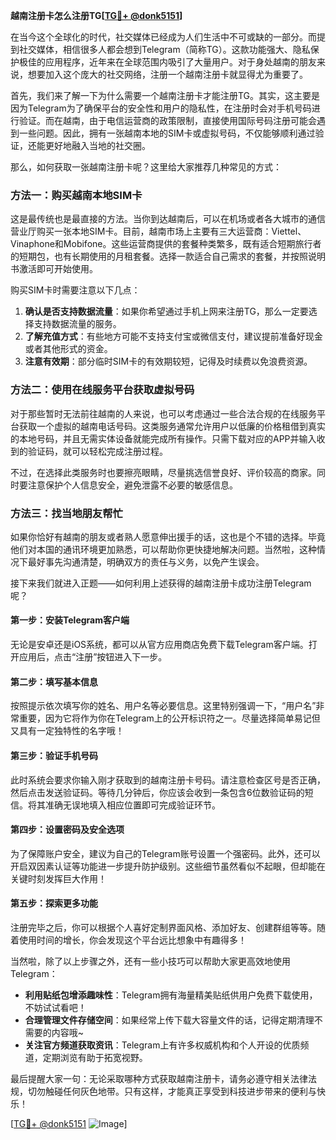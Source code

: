 **越南注册卡怎么注册TG[[TG💪+ @donk5151](https://t.me/s/donk5151)]**

在当今这个全球化的时代，社交媒体已经成为人们生活中不可或缺的一部分。而提到社交媒体，相信很多人都会想到Telegram（简称TG）。这款功能强大、隐私保护极佳的应用程序，近年来在全球范围内吸引了大量用户。对于身处越南的朋友来说，想要加入这个庞大的社交网络，注册一个越南注册卡就显得尤为重要了。

首先，我们来了解一下为什么需要一个越南注册卡才能注册TG。其实，这主要是因为Telegram为了确保平台的安全性和用户的隐私性，在注册时会对手机号码进行验证。而在越南，由于电信运营商的政策限制，直接使用国际号码注册可能会遇到一些问题。因此，拥有一张越南本地的SIM卡或虚拟号码，不仅能够顺利通过验证，还能更好地融入当地的社交圈。

那么，如何获取一张越南注册卡呢？这里给大家推荐几种常见的方式：

### 方法一：购买越南本地SIM卡

这是最传统也是最直接的方法。当你到达越南后，可以在机场或者各大城市的通信营业厅购买一张本地SIM卡。目前，越南市场上主要有三大运营商：Viettel、Vinaphone和Mobifone。这些运营商提供的套餐种类繁多，既有适合短期旅行者的短期包，也有长期使用的月租套餐。选择一款适合自己需求的套餐，并按照说明书激活即可开始使用。

购买SIM卡时需要注意以下几点：
1. **确认是否支持数据流量**：如果你希望通过手机上网来注册TG，那么一定要选择支持数据流量的服务。
2. **了解充值方式**：有些地方可能不支持支付宝或微信支付，建议提前准备好现金或者其他形式的资金。
3. **注意有效期**：部分临时SIM卡的有效期较短，记得及时续费以免浪费资源。

### 方法二：使用在线服务平台获取虚拟号码

对于那些暂时无法前往越南的人来说，也可以考虑通过一些合法合规的在线服务平台获取一个虚拟的越南电话号码。这类服务通常允许用户以低廉的价格租借到真实的本地号码，并且无需实体设备就能完成所有操作。只需下载对应的APP并输入收到的验证码，就可以轻松完成注册过程。

不过，在选择此类服务时也要擦亮眼睛，尽量挑选信誉良好、评价较高的商家。同时要注意保护个人信息安全，避免泄露不必要的敏感信息。

### 方法三：找当地朋友帮忙

如果你恰好有越南的朋友或者熟人愿意伸出援手的话，这也是个不错的选择。毕竟他们对本国的通讯环境更加熟悉，可以帮助你更快捷地解决问题。当然啦，这种情况下最好事先沟通清楚，明确双方的责任与义务，以免产生误会。

接下来我们就进入正题——如何利用上述获得的越南注册卡成功注册Telegram呢？

#### 第一步：安装Telegram客户端

无论是安卓还是iOS系统，都可以从官方应用商店免费下载Telegram客户端。打开应用后，点击“注册”按钮进入下一步。

#### 第二步：填写基本信息

按照提示依次填写你的姓名、用户名等必要信息。这里特别强调一下，“用户名”非常重要，因为它将作为你在Telegram上的公开标识符之一。尽量选择简单易记但又具有一定独特性的名字哦！

#### 第三步：验证手机号码

此时系统会要求你输入刚才获取到的越南注册卡号码。请注意检查区号是否正确，然后点击发送验证码。等待几分钟后，你应该会收到一条包含6位数验证码的短信。将其准确无误地填入相应位置即可完成验证环节。

#### 第四步：设置密码及安全选项

为了保障账户安全，建议为自己的Telegram账号设置一个强密码。此外，还可以开启双因素认证等功能进一步提升防护级别。这些细节虽然看似不起眼，但却能在关键时刻发挥巨大作用！

#### 第五步：探索更多功能

注册完毕之后，你可以根据个人喜好定制界面风格、添加好友、创建群组等等。随着使用时间的增长，你会发现这个平台远比想象中有趣得多！

当然啦，除了以上步骤之外，还有一些小技巧可以帮助大家更高效地使用Telegram：

- **利用贴纸包增添趣味性**：Telegram拥有海量精美贴纸供用户免费下载使用，不妨试试看吧！
- **合理管理文件存储空间**：如果经常上传下载大容量文件的话，记得定期清理不需要的内容哦~
- **关注官方频道获取资讯**：Telegram上有许多权威机构和个人开设的优质频道，定期浏览有助于拓宽视野。

最后提醒大家一句：无论采取哪种方式获取越南注册卡，请务必遵守相关法律法规，切勿触碰任何灰色地带。只有这样，才能真正享受到科技进步带来的便利与快乐！

[[TG💪+ @donk5151](https://t.me/s/donk5151) ![Image](https://i.postimg.cc/rwNCRYN7/Snipaste-2025-04-30-17-27-05.png)]